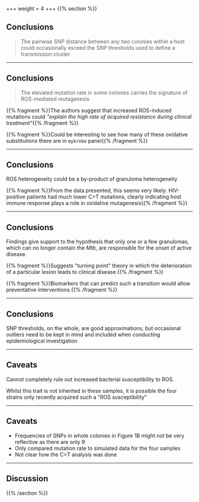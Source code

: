 +++
weight = 4
+++
{{% section %}}

## Conclusions

> The pairwise SNP distance between any two colonies within a host could occasionally exceed the SNP thresholds used to define a transmission cluster

---

## Conclusions

> The elevated mutation rate in some colonies carries the signature of ROS-mediated mutagenesis

{{% fragment %}}The authors suggest that increased ROS-induced mutations could *"explain the high rate of acquired resistance during clinical treatment"*{{% /fragment %}}

{{% fragment %}}Could be interesting to see how many of these oxidative substitutions there are in `mykrobe` panel{{% /fragment %}}

---

## Conclusions

ROS heterogeneity could be a by-product of granuloma heterogeneity

{{% fragment %}}From the data presented, this seems very likely. HIV-positive patients had much lower C>T mutations, clearly indicating host immune response plays a role in oxidative mutagenesis{{% /fragment %}}

---

## Conclusions

Findings give support to the hypothesis that only one or a few granulomas, which can no longer contain the *Mtb*, are responsible for the onset of active disease.

{{% fragment %}}Suggests "turning point" theory in which the deterioration of a particular lesion leads to clinical disease.{{% /fragment %}}

{{% fragment %}}Biomarkers that can predict such a transition would allow preventative interventions.{{% /fragment %}}

---

## Conclusions

SNP thresholds, on the whole, are good approximations, but occasional outliers need to be kept in mind and included when conducting epidemiological investigation

---

## Caveats

Cannot completely rule out increased bacterial susceptibility to ROS.

Whilst this trait is not inherited in these samples, it is possible the four strains only recently acquired such a "ROS susceptibility"

---

## Caveats

- Frequencies of SNPs in whole colonies in Figure 1B might not be very reflective as there are only 9 
- Only compared mutation rate to simulated data for the four samples
- Not clear how the C>T analysis was done

---

## Discussion

{{% /section %}}
